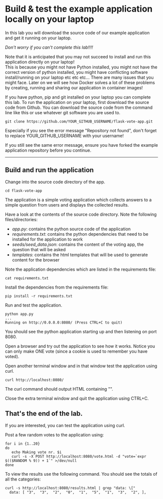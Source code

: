 # Build & test the example application locally on your laptop  

In this lab you will download the source code of our example application and get it running on your laptop. 

_Don't worry if you can't complete this lab!!!!_

Note that it is anticipated that you may not succeed to install and run this application directly on your laptop!  
This is because you might not have Python installed, you might not have the correct version of python installed, you might have 
conflicting software install/running on your laptop etc etc etc... There are many issues that you
might face.   Later on we will see how Docker solves a lot of these problems by creating, running
and sharing our application in container images! 

If you have python, pip and git installed on your laptop you can complete this lab. 
To run the application on your laptop, first download the source code from Github. You can
download the source code from the command line like this or use whatever git software you are used to.

```
git clone https://github.com/YOUR_GITHUB_USERNAME/flask-vote-app.git
```
Especially if you see the error message "Repository not found", don't forget to replace YOUR_GITHUB_USERNAME with your username!

If you still see the same error message, ensure you have forked the example application repository before you continue.

---
## Build and run the application

Change into the source code directory of the app.

```
cd flask-vote-app
```

The application is a simple voting application which collects answers to a simple question from users and displays the collected results. 

Have a look at the contents of the source code directory.  Note the following files/directories:
- *app.py*: contains the python source code of the application
- *requirements.txt*: contains the python dependencies that need to be installed for the application to work
- *seeds/seed_data.json*: contains the content of the voting app, the question that will be asked
- *templates*: contains the html templates that will be used to generate content for the browser

Note the application dependencies which are listed in the requirements file:

```
cat requirements.txt
```

Install the dependencies from the requirements file:

```
pip install -r requirements.txt
```

Run and test the application.

```
python app.py
...
Running on http://0.0.0.0:8080/ (Press CTRL+C to quit)
```

You should see the python application starting up and then listening on port 8080.

Open a browser and try out the application to see how it works. Notice you can only make ONE vote (since a cookie is used to remember you have voted).

Open another terminal window and in that window test the application using curl.  

```
curl http://localhost:8080/ 
```

The curl command should output HTML containing "<title>Favorite Linux distribution</title>". 

Close the extra terminal window and quit the application using CTRL+C.

**That's the end of the lab.**
---

If you are interested, you can test the application using curl.

Post a few random votes to the application using:

```
for i in {1..20}
do
   echo Making vote nr. $i
   curl -s -X POST http://localhost:8080/vote.html -d "vote=`expr $(($RANDOM % 9)) + 1`" >/dev/null
done
```

To view the results use the following command. You should see the totals of all the categories:

```
curl -s http://localhost:8080/results.html | grep "data: \["
  data: [ "3",  "3",  "2",  "0",  "1",  "5",  "1",  "3",  "2", ],

```

